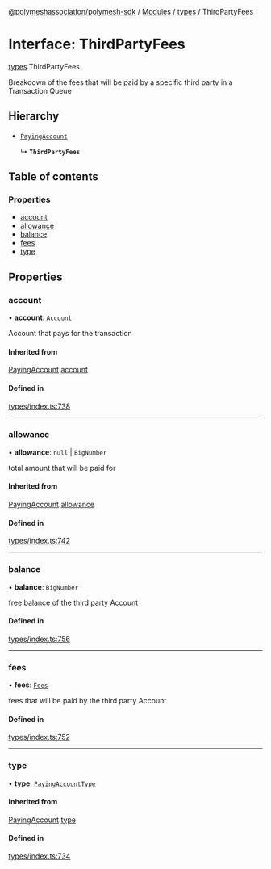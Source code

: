 [@polymeshassociation/polymesh-sdk](../README.md) / [Modules](../modules.md) / [types](../modules/types.md) / ThirdPartyFees

# Interface: ThirdPartyFees

[types](../modules/types.md).ThirdPartyFees

Breakdown of the fees that will be paid by a specific third party in a Transaction Queue

## Hierarchy

- [`PayingAccount`](types.PayingAccount.md)

  ↳ **`ThirdPartyFees`**

## Table of contents

### Properties

- [account](types.ThirdPartyFees.md#account)
- [allowance](types.ThirdPartyFees.md#allowance)
- [balance](types.ThirdPartyFees.md#balance)
- [fees](types.ThirdPartyFees.md#fees)
- [type](types.ThirdPartyFees.md#type)

## Properties

### account

• **account**: [`Account`](../classes/api_entities_Account.Account.md)

Account that pays for the transaction

#### Inherited from

[PayingAccount](types.PayingAccount.md).[account](types.PayingAccount.md#account)

#### Defined in

[types/index.ts:738](https://github.com/PolymathNetwork/polymesh-sdk/blob/31dfa0dc/src/types/index.ts#L738)

___

### allowance

• **allowance**: ``null`` \| `BigNumber`

total amount that will be paid for

#### Inherited from

[PayingAccount](types.PayingAccount.md).[allowance](types.PayingAccount.md#allowance)

#### Defined in

[types/index.ts:742](https://github.com/PolymathNetwork/polymesh-sdk/blob/31dfa0dc/src/types/index.ts#L742)

___

### balance

• **balance**: `BigNumber`

free balance of the third party Account

#### Defined in

[types/index.ts:756](https://github.com/PolymathNetwork/polymesh-sdk/blob/31dfa0dc/src/types/index.ts#L756)

___

### fees

• **fees**: [`Fees`](types.Fees.md)

fees that will be paid by the third party Account

#### Defined in

[types/index.ts:752](https://github.com/PolymathNetwork/polymesh-sdk/blob/31dfa0dc/src/types/index.ts#L752)

___

### type

• **type**: [`PayingAccountType`](../enums/types.PayingAccountType.md)

#### Inherited from

[PayingAccount](types.PayingAccount.md).[type](types.PayingAccount.md#type)

#### Defined in

[types/index.ts:734](https://github.com/PolymathNetwork/polymesh-sdk/blob/31dfa0dc/src/types/index.ts#L734)
